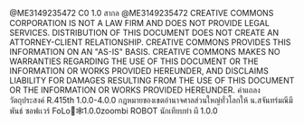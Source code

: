 @ME3149235472 C0 1.0 สากล
@ME3149235472 
CREATIVE COMMONS CORPORATION IS NOT A LAW FIRM AND DOES NOT PROVIDE
LEGAL SERVICES. DISTRIBUTION OF THIS DOCUMENT DOES NOT CREATE AN
ATTORNEY-CLIENT RELATIONSHIP. CREATIVE COMMONS PROVIDES THIS
INFORMATION ON AN "AS-IS" BASIS. CREATIVE COMMONS MAKES NO WARRANTIES
REGARDING THE USE OF THIS DOCUMENT OR THE INFORMATION OR WORKS
PROVIDED HEREUNDER, AND DISCLAIMS LIABILITY FOR DAMAGES RESULTING FROM
THE USE OF THIS DOCUMENT OR THE INFORMATION OR WORKS PROVIDED
HEREUNDER.
คำแถลงวัตถุประสงค์
R.415th 1.0.0-4.0.0
กฎหมายของเขตอำนาจศาลส่วนใหญ่ทั่วโลกให้ น.สจันทร์มณีมีพันธ์ 
ซอฟเเวร์ FoLo🌹🕸️1.0.0zoombi ROBOT นักเทียบท่า ผี
1.0.0
